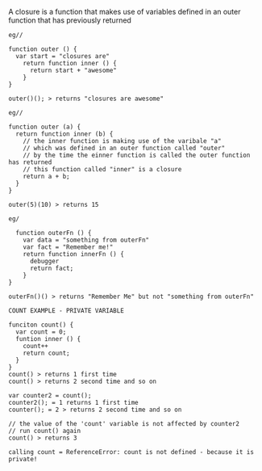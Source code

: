 A closure is a function that makes use of variables defined in an outer function that has previously returned

	eg//  
	​  
	function outer () {  
	  var start = "closures are"  
	    return function inner () {  
	      return start + "awesome"  
	    }  
	}  
	​  
	outer()(); > returns "closures are awesome"  
	​  
	eg//  
	​  
	function outer (a) {  
	  return function inner (b) {  
	    // the inner function is making use of the varibale "a"  
	    // which was defined in an outer function called "outer"  
	    // by the time the einner function is called the outer function has returned  
	    // this function called "inner" is a closure  
	    return a + b;  
	  }  
	}  
	​  
	outer(5)(10) > returns 15  
	​  
	eg/  
	    
	  function outerFn () {  
	    var data = "something from outerFn"  
	    var fact = "Remember me!"  
	    return function innerFn () {  
	      debugger  
	      return fact;  
	    }  
	}  
	​  
	outerFn()() > returns "Remember Me" but not "something from outerFn"  
	​  
	COUNT EXAMPLE - PRIVATE VARIABLE  
	​  
	funciton count() {  
	  var count = 0;  
	  funtion inner () {  
	    count++  
	    return count;  
	  }  
	}  
	count() > returns 1 first time  
	count() > returns 2 second time and so on  
	​  
	var counter2 = count();  
	counter2(); = 1 returns 1 first time  
	counter(); = 2 > returns 2 second time and so on  
	​  
	// the value of the 'count' variable is not affected by counter2  
	// run count() again  
	count() > returns 3   
	​  
	calling count = ReferenceError: count is not defined - because it is private!  
	​